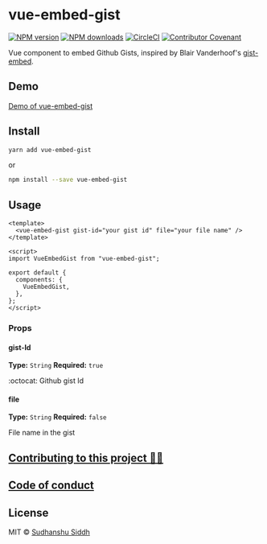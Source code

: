 # vue-embed-gist

[![NPM version](https://img.shields.io/npm/v/vue-embed-gist.svg?style=flat)](https://npmjs.com/package/vue-embed-gist) [![NPM downloads](https://img.shields.io/npm/dm/vue-embed-gist.svg?style=flat)](https://npmjs.com/package/vue-embed-gist) [![CircleCI](https://circleci.com/gh/sudhanshu-15/vue-embed-gist/tree/master.svg?style=shield)](https://circleci.com/gh/sudhanshu-15/vue-embed-gist/tree/master)
[![Contributor Covenant](https://img.shields.io/badge/Contributor%20Covenant-v2.0%20adopted-ff69b4.svg)](code_of_conduct.md)

Vue component to embed Github Gists, inspired by Blair Vanderhoof's [gist-embed](https://github.com/blairvanderhoof/gist-embed).

## Demo

[Demo of vue-embed-gist](https://sudhanshu-15.github.io/vue-embed-gist/)

## Install

```bash
yarn add vue-embed-gist
```

or

```bash
npm install --save vue-embed-gist
```

<!-- CDN: [UNPKG](https://unpkg.com/vue-embed-gist/) | [jsDelivr](https://cdn.jsdelivr.net/npm/vue-embed-gist/) (available as `window.VueEmbedGist`) -->

## Usage

```vue
<template>
  <vue-embed-gist gist-id="your gist id" file="your file name" />
</template>

<script>
import VueEmbedGist from "vue-embed-gist";

export default {
  components: {
    VueEmbedGist,
  },
};
</script>
```

### Props

#### gist-Id

**Type:** `String`
**Required:** `true`

:octocat: Github gist Id

#### file

**Type:** `String`
**Required:** `false`

File name in the gist

## [Contributing to this project 🙌🏽](CONTRIBUTING.md)

## [Code of conduct](CODE_OF_CONDUCT.md)

## License

MIT &copy; [Sudhanshu Siddh](www.ssiddh.me)
